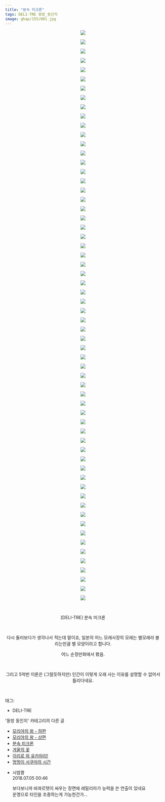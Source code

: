 ```yaml
---
title: "분속 미크론"
tags: DELI-TRE 동방_동인지
image: ghap/155/001.jpg
---
```

<div class="article">
<p style="text-align: center; clear: none; float: none;"><img src="{{ site.nasurl }}/ghap/155/001.jpg"/></p>
<p style="text-align: center; clear: none; float: none;"><img src="{{ site.nasurl }}/ghap/155/002.jpg"/></p>
<p style="text-align: center; clear: none; float: none;"><img src="{{ site.nasurl }}/ghap/155/003.jpg"/></p>
<p style="text-align: center; clear: none; float: none;"><img src="{{ site.nasurl }}/ghap/155/004.jpg"/></p>
<p style="text-align: center; clear: none; float: none;"><img src="{{ site.nasurl }}/ghap/155/005.jpg"/></p>
<p style="text-align: center; clear: none; float: none;"><img src="{{ site.nasurl }}/ghap/155/006.jpg"/></p>
<p style="text-align: center; clear: none; float: none;"><img src="{{ site.nasurl }}/ghap/155/007.jpg"/></p>
<p style="text-align: center; clear: none; float: none;"><img src="{{ site.nasurl }}/ghap/155/008.jpg"/></p>
<p style="text-align: center; clear: none; float: none;"><img src="{{ site.nasurl }}/ghap/155/009.jpg"/></p>
<p style="text-align: center; clear: none; float: none;"><img src="{{ site.nasurl }}/ghap/155/010.jpg"/></p>
<p style="text-align: center; clear: none; float: none;"><img src="{{ site.nasurl }}/ghap/155/011.jpg"/></p>
<p style="text-align: center; clear: none; float: none;"><img src="{{ site.nasurl }}/ghap/155/012.jpg"/></p>
<p style="text-align: center; clear: none; float: none;"><img src="{{ site.nasurl }}/ghap/155/013.jpg"/></p>
<p style="text-align: center; clear: none; float: none;"><img src="{{ site.nasurl }}/ghap/155/014.jpg"/></p>
<p style="text-align: center; clear: none; float: none;"><img src="{{ site.nasurl }}/ghap/155/015.jpg"/></p>
<p style="text-align: center; clear: none; float: none;"><img src="{{ site.nasurl }}/ghap/155/016.jpg"/></p>
<p style="text-align: center; clear: none; float: none;"><img src="{{ site.nasurl }}/ghap/155/017.jpg"/></p>
<p style="text-align: center; clear: none; float: none;"><img src="{{ site.nasurl }}/ghap/155/018.jpg"/></p>
<p style="text-align: center; clear: none; float: none;"><img src="{{ site.nasurl }}/ghap/155/019.jpg"/></p>
<p style="text-align: center; clear: none; float: none;"><img src="{{ site.nasurl }}/ghap/155/020.jpg"/></p>
<p style="text-align: center; clear: none; float: none;"><img src="{{ site.nasurl }}/ghap/155/021.jpg"/></p>
<p style="text-align: center; clear: none; float: none;"><img src="{{ site.nasurl }}/ghap/155/022.jpg"/></p>
<p style="text-align: center; clear: none; float: none;"><img src="{{ site.nasurl }}/ghap/155/023.jpg"/></p>
<p style="text-align: center; clear: none; float: none;"><img src="{{ site.nasurl }}/ghap/155/024.jpg"/></p>
<p style="text-align: center; clear: none; float: none;"><img src="{{ site.nasurl }}/ghap/155/025.jpg"/></p>
<p style="text-align: center; clear: none; float: none;"><img src="{{ site.nasurl }}/ghap/155/026.jpg"/></p>
<p style="text-align: center; clear: none; float: none;"><img src="{{ site.nasurl }}/ghap/155/027.jpg"/></p>
<p style="text-align: center; clear: none; float: none;"><img src="{{ site.nasurl }}/ghap/155/028.jpg"/></p>
<p style="text-align: center; clear: none; float: none;"><img src="{{ site.nasurl }}/ghap/155/029.jpg"/></p>
<p style="text-align: center; clear: none; float: none;"><img src="{{ site.nasurl }}/ghap/155/030.jpg"/></p>
<p style="text-align: center; clear: none; float: none;"><img src="{{ site.nasurl }}/ghap/155/031.jpg"/></p>
<p style="text-align: center; clear: none; float: none;"><img src="{{ site.nasurl }}/ghap/155/032.jpg"/></p>
<p style="text-align: center; clear: none; float: none;"><img src="{{ site.nasurl }}/ghap/155/033.jpg"/></p>
<p style="text-align: center; clear: none; float: none;"><img src="{{ site.nasurl }}/ghap/155/034.jpg"/></p>
<p style="text-align: center; clear: none; float: none;"><img src="{{ site.nasurl }}/ghap/155/035.jpg"/></p>
<p style="text-align: center; clear: none; float: none;"><img src="{{ site.nasurl }}/ghap/155/036.jpg"/></p>
<p style="text-align: center; clear: none; float: none;"><img src="{{ site.nasurl }}/ghap/155/037.jpg"/></p>
<p style="text-align: center; clear: none; float: none;"><img src="{{ site.nasurl }}/ghap/155/038.jpg"/></p>
<p style="text-align: center; clear: none; float: none;"><img src="{{ site.nasurl }}/ghap/155/039.jpg"/></p>
<p style="text-align: center; clear: none; float: none;"><img src="{{ site.nasurl }}/ghap/155/040.jpg"/></p>
<p style="text-align: center; clear: none; float: none;"><img src="{{ site.nasurl }}/ghap/155/041.jpg"/></p>
<p style="text-align: center; clear: none; float: none;"><img src="{{ site.nasurl }}/ghap/155/042.jpg"/></p>
<p style="text-align: center; clear: none; float: none;"><img src="{{ site.nasurl }}/ghap/155/043.jpg"/></p>
<p style="text-align: center; clear: none; float: none;"><img src="{{ site.nasurl }}/ghap/155/044.jpg"/></p>
<p style="text-align: center; clear: none; float: none;"><img src="{{ site.nasurl }}/ghap/155/045.jpg"/></p>
<p style="text-align: center; clear: none; float: none;"><img src="{{ site.nasurl }}/ghap/155/046.jpg"/></p>
<p style="text-align: center; clear: none; float: none;"><img src="{{ site.nasurl }}/ghap/155/047.jpg"/></p>
<p style="text-align: center; clear: none; float: none;"><img src="{{ site.nasurl }}/ghap/155/048.jpg"/></p>
<p style="text-align: center; clear: none; float: none;"><img src="{{ site.nasurl }}/ghap/155/049.jpg"/></p>
<p style="text-align: center; clear: none; float: none;"><img src="{{ site.nasurl }}/ghap/155/050.jpg"/></p>
<p style="text-align: center; clear: none; float: none;"><img src="{{ site.nasurl }}/ghap/155/051.jpg"/></p>
<p style="text-align: center; clear: none; float: none;"><img src="{{ site.nasurl }}/ghap/155/052.jpg"/></p>
<p style="text-align: center; clear: none; float: none;"><img src="{{ site.nasurl }}/ghap/155/053.jpg"/></p>
<p style="text-align: center; clear: none; float: none;"><img src="{{ site.nasurl }}/ghap/155/054.jpg"/></p>
<p style="text-align: center; clear: none; float: none;"><img src="{{ site.nasurl }}/ghap/155/055.jpg"/></p>
<p style="text-align: center; clear: none; float: none;"><img src="{{ site.nasurl }}/ghap/155/056.jpg"/></p>
<p style="text-align: center; clear: none; float: none;"><img src="{{ site.nasurl }}/ghap/155/057.jpg"/></p>
<p style="text-align: center; clear: none; float: none;"><img src="{{ site.nasurl }}/ghap/155/058.jpg"/></p>
<p style="text-align: center; clear: none; float: none;"><img src="{{ site.nasurl }}/ghap/155/059.jpg"/></p>
<p style="text-align: center; clear: none; float: none;"><img src="{{ site.nasurl }}/ghap/155/060.jpg"/></p>
<p style="text-align: center; clear: none; float: none;"><img src="{{ site.nasurl }}/ghap/155/061.jpg"/></p>
<p style="text-align: center; clear: none; float: none;"><img src="{{ site.nasurl }}/ghap/155/062.jpg"/></p>
<p style="text-align: center; clear: none; float: none;"><br/></p>
<p style="text-align: center; clear: none; float: none;">[DELI-TRE] 분속 미크론</p>
<p style="text-align: center; clear: none; float: none;"><br/></p>
<p style="text-align: center; clear: none; float: none;">다시 둘러보다가 생각나서 적는데 말이죠, 일본의 어느 모래사장의 모래는 별모래라 불리는만큼 별 모양이라고 합니다.</p>
<p style="text-align: center; clear: none; float: none;">어느 순정만화에서 봤음.</p>
<p style="text-align: center; clear: none; float: none;"><br/></p>
<p style="text-align: center; clear: none; float: none;">그리고 5억번 이론은 (그럴듯하지만) 인간이 이렇게 오래 사는 이유를 설명할 수 없어서 틀리다네요.</p>
<p><br/></p>
</div><div class="tagTrail">
<p>태그: </p>
<ul>
<li>DELI-TRE</li>
</ul>
</div><div class="another">
<p>'동방 동인지' 카테고리의 다른 글</p>
<ul>
<li><a href="/2016-06-18-ghap_157">모리야의 왕 - 하편</a></li>
<li><a href="/2016-06-18-ghap_156">모리야의 왕 - 상편</a></li>
<li><a href="/2016-06-18-ghap_155">분속 미크론</a></li>
<li><a href="/2016-06-18-ghap_153">겨울의 꽃</a></li>
<li><a href="/2016-06-18-ghap_152">이리로 와 유카마리!</a></li>
<li><a href="/2016-06-18-ghap_151">멍멍이 사쿠야의 시간</a></li>
</ul>
</div><div class="cb_module cb_fluid">
<div class="cb_wrt cb_profile">
<div class="comment">
<ul>
<li class="cb_thumb_off" id="comment15280770">
<div class="cb_comment_area">
<div class="cb_info_area">
<div class="cb_section">
<span class="cb_nick_name">시밤쾅</span>
</div>
<div class="cb_section">
<span class="cb_date">2018.07.05 00:46 </span>
</div>
</div>
<div class="cb_dsc_comment">
<p class="cb_dsc">
											보다보니까 바콰르텟이 싸우는 장면에 레밀리아가 능력을 쓴 연출이 있네요<br/>
운명으로 타인을 조종하는게 가능한건가...
										</p>
</div>
</div></li>
</ul>
</div>
</div><!-- commentList close -->
</div>